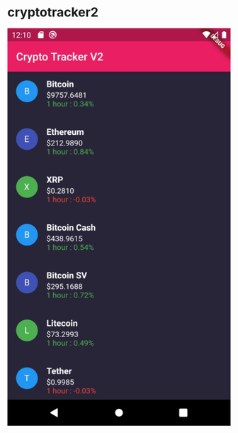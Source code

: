 # cryptotracker2

![Main Screen](https://github.com/nevruzoglu/CryptoTracker-2/blob/master/screens/Screenshot_1581023424.jpg)
